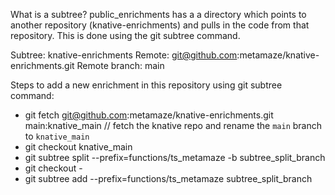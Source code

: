 What is a subtree? public_enrichments has a a directory which points to another repository (knative-enrichments) and pulls in the code from that repository. This is done using the git subtree command.

Subtree: knative-enrichments
Remote: git@github.com:metamaze/knative-enrichments.git
Remote branch: main

Steps to add a new enrichment in this repository using git subtree command:

- git fetch git@github.com:metamaze/knative-enrichments.git main:knative_main // fetch the knative repo and rename the `main` branch to `knative_main`
- git checkout knative_main
- git subtree split --prefix=functions/ts_metamaze -b subtree_split_branch
- git checkout -
- git subtree add --prefix=functions/ts_metamaze subtree_split_branch
